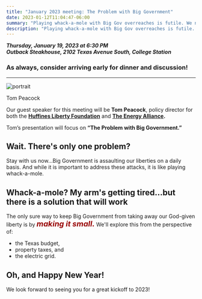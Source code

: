```yaml
---
title: "January 2023 meeting: The Problem with Big Government"
date: 2023-01-12T11:04:47-06:00
summary: "Playing whack-a-mole with Big Gov overreaches is futile. We need to reduce its size."
description: "Playing whack-a-mole with Big Gov overreaches is futile. We need to reduce its size."
---
```


**_Thursday, January 19, 2023 at 6:30 PM_**  
**_<strong><span class="hilite">Outback Steakhouse</span></strong>, 2102 Texas Avenue South, College Station_**

### As always, consider arriving early for dinner and discussion!

---

<div class="align-right" style="width:30%;">
<img src="/img/tom-peacock-portrait.jpg" alt="portrait">  
<p>Tom Peacock</p>
</div>

Our guest speaker for this meeting will be **Tom Peacock**, policy director for both the **[Huffines Liberty Foundation](https://huffinesliberty.com/)** and **[The Energy Alliance](https://www.theenergyalliance.com/).**  

Tom’s presentation will focus on **“The Problem with Big Government.”**  

## Wait. There's only one problem?

Stay with us now...Big Government is assaulting our liberties on a daily basis. And while it is important to address these attacks, it is like playing whack-a-mole. 

## Whack-a-mole? My arm's getting tired...but there is a solution that will work

The only sure way to keep Big Government from taking away our God-given liberty is by <span style="font-size:20px;font-style:italic;font-weight: bold;color: #900;">making it small.</span> We'll explore this from the perspective of:

- the Texas budget, 
- property taxes, and 
- the electric grid.  

## Oh, and Happy New Year!

We look forward to seeing you for a great kickoff to 2023!